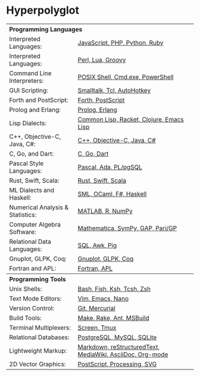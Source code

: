 # Hyperpolyglot

<table>
  <tr>
    <th colspan="2" align="left">Programming Languages</th>
  </tr>
  <tr>
    <td>Interpreted Languages:</td>
    <td><a href="http://hyperpolyglot.org/scripting">JavaScript, PHP, Python, Ruby</a></td>
  </tr>
  <tr>
    <td>Interpreted Languages:</td>
    <td><a href="http://hyperpolyglot.org/more">Perl, Lua, Groovy</a></td>
  </tr>
  <tr>
    <td>Command Line Interpreters:</td>
    <td><a href="http://hyperpolyglot.org/shell">POSIX Shell, Cmd.exe, PowerShell</a></td>
  </tr>
  <tr>
    <td>GUI Scripting:</td>
    <td><a href="http://hyperpolyglot.org/gui">Smalltalk, Tcl, AutoHotkey</a></td>
  </tr>
  <tr>
    <td>Forth and PostScript:</td>
    <td><a href="http://hyperpolyglot.org/stack">Forth, PostScript</a></td>
  </tr>
  <tr>
    <td>Prolog and Erlang:</td>
    <td><a href="http://hyperpolyglot.org/logic">Prolog, Erlang</a></td>
  </tr>
  <tr>
    <td>Lisp Dialects:</td>
    <td><a href="http://hyperpolyglot.org/lisp">Common Lisp, Racket, Clojure, Emacs Lisp</a></td>
  </tr>
  <tr>
    <td>C++, Objective-C, Java, C#:</td>
    <td><a href="http://hyperpolyglot.org/cpp">C++, Objective-C, Java, C#</a></td>
  </tr>
  <tr>
    <td>C, Go, and Dart:</td>
    <td><a href="http://hyperpolyglot.org/c">C, Go, Dart</a></td>
  </tr>
  <tr>
    <td>Pascal Style Languages:</td>
    <td><a href="http://hyperpolyglot.org/pascal">Pascal, Ada, PL/pgSQL</a></td>
  </tr>
  <tr>
    <td>Rust, Swift, Scala:</td>
    <td><a href="http://hyperpolyglot.org/rust">Rust, Swift, Scala</a></td>
  </tr>
  <tr>
    <td>ML Dialects and Haskell:</td>
    <td><a href="http://hyperpolyglot.org/ml">SML, OCaml, F#, Haskell</a></td>
  </tr>
  <tr>
    <td>Numerical Analysis & Statistics:</td>
    <td><a href="http://hyperpolyglot.org/numerical-analysis">MATLAB, R, NumPy</a></td>
  </tr>
  <tr>
    <td>Computer Algebra Software:</td>
    <td><a href="http://hyperpolyglot.org/computer-algebra">Mathematica, SymPy, GAP, Pari/GP</a></td>
  </tr>
  <tr>
    <td>Relational Data Languages:</td>
    <td><a href="http://hyperpolyglot.org/data">SQL, Awk, Pig</a></td>
  </tr>
  <tr>
    <td>Gnuplot, GLPK, Coq:</td>
    <td><a href="http://hyperpolyglot.org/misc-math">Gnuplot, GLPK, Coq</a></td>
  </tr>
  <tr>
    <td>Fortran and APL:</td>
    <td><a href="http://hyperpolyglot.org/fortran">Fortran, APL</a></td>
  </tr>

  <tr>
    <th colspan="2" align="left">Programming Tools</th>
  </tr>
  <tr>
    <td>Unix Shells:</td>
    <td><a href="http://hyperpolyglot.org/unix-shells">Bash, Fish, Ksh, Tcsh, Zsh</a></td>
  </tr>
  <tr>
    <td>Text Mode Editors:</td>
    <td><a href="http://hyperpolyglot.org/text-mode-editors">Vim, Emacs, Nano</a></td>
  </tr>
  <tr>
    <td>Version Control:</td>
    <td><a href="http://hyperpolyglot.org/version-control">Git, Mercurial</a></td>
  </tr>
  <tr>
    <td>Build Tools:</td>
    <td><a href="http://hyperpolyglot.org/build">Make, Rake, Ant, MSBuild</a></td>
  </tr>
  <tr>
    <td>Terminal Multiplexers:</td>
    <td><a href="http://hyperpolyglot.org/multiplexers">Screen, Tmux</a></td>
  </tr>
  <tr>
    <td>Relational Databases:</td>
    <td><a href="http://hyperpolyglot.org/db">PostgreSQL, MySQL, SQLite</a></td>
  </tr>
  <tr>
    <td>Lightweight Markup:</td>
    <td><a href="http://hyperpolyglot.org/lightweight-markup">Markdown, reStructuredText, MediaWiki, AsciiDoc, Org-mode</a></td>
  </tr>
  <tr>
    <td>2D Vector Graphics:</td>
    <td><a href="http://hyperpolyglot.org/vector-graphics">PostScript, Processing, SVG</a></td>
  </tr>
</table>
